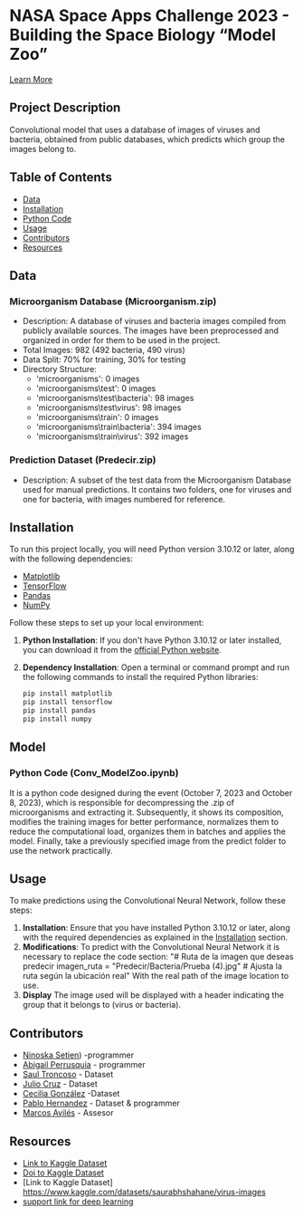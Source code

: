 # NASA Space Apps Challenge 2023 - Building the Space Biology “Model Zoo”
[Learn More](https://www.spaceappschallenge.org/2023/challenges/building-the-space-biology-model-zoo/)


## Project Description

Convolutional model that uses a database of images of viruses and bacteria, obtained from public databases, which predicts which group the images belong to.

## Table of Contents

- [Data](#data)
- [Installation](#installation)
- [Python Code](#code)
- [Usage](#usage)
- [Contributors](#contributors)
- [Resources](#resources)

## Data

### Microorganism Database (Microorganism.zip)

- Description: A database of viruses and bacteria images compiled from publicly available sources. The images have been preprocessed and organized in order for them to be used in the project.
- Total Images: 982 (492 bacteria, 490 virus)
- Data Split: 70% for training, 30% for testing
- Directory Structure:
  - 'microorganisms': 0 images
  - 'microorganisms\test': 0 images
  - 'microorganisms\test\bacteria': 98 images
  - 'microorganisms\test\virus': 98 images
  - 'microorganisms\train': 0 images
  - 'microorganisms\train\bacteria': 394 images
  - 'microorganisms\train\virus': 392 images

### Prediction Dataset (Predecir.zip)

- Description: A subset of the test data from the Microorganism Database used for manual predictions. It contains two folders, one for viruses and one for bacteria, with images numbered for reference.

## Installation

To run this project locally, you will need Python version 3.10.12 or later, along with the following dependencies:

- [Matplotlib](https://matplotlib.org/)
- [TensorFlow](https://www.tensorflow.org/)
- [Pandas](https://pandas.pydata.org/)
- [NumPy](https://numpy.org/)

Follow these steps to set up your local environment:

1. **Python Installation**: If you don't have Python 3.10.12 or later installed, you can download it from the [official Python website](https://www.python.org/downloads/).

2. **Dependency Installation**: Open a terminal or command prompt and run the following commands to install the required Python libraries:

   ```bash
   pip install matplotlib
   pip install tensorflow
   pip install pandas
   pip install numpy
## Model
### Python Code (Conv_ModelZoo.ipynb)
It is a python code designed during the event (October 7, 2023 and October 8, 2023), which is responsible for decompressing the .zip of microorganisms and extracting it. Subsequently, it shows its composition, modifies the training images for better performance, normalizes them to reduce the computational load, organizes them in batches and applies the model. Finally, take a previously specified image from the predict folder to use the network practically.

## Usage
To make predictions using the Convolutional Neural Network, follow these steps:

1. **Installation**: Ensure that you have installed Python 3.10.12 or later, along with the required dependencies as explained in the [Installation](#installation) section.
2. **Modifications**: To predict with the Convolutional Neural Network it is necessary to replace the code section:
   "# Ruta de la imagen que deseas predecir
imagen_ruta = "Predecir/Bacteria/Prueba (4).jpg"  # Ajusta la ruta según la ubicación real"
With the real path of the image location to use.
3. **Display** The image used will be displayed with a header indicating the group that it belongs to (virus or bacteria).
## Contributors
- [Ninoska Setien](https://github.com/ninosetien1804)) -programmer
- [Abigail Perrusquia](link_to_profile_2) - programmer
- [Saul Troncoso](link_to_profile_2) - Dataset
- [Julio Cruz](link_to_profile_2) - Dataset
- [Cecilia González](link_to_profile_2) -Dataset
- [Pablo Hernandez](link_to_profile_2) - Dataset & programmer
- [Marcos Avilés](link_to_profile_2) - Assesor 
## Resources

- [Link to Kaggle Dataset](https://www.kaggle.com/datasets/mdwaquarazam/microorganism-image-classification)
- [Doi to Kaggle Dataset](https://doi.org/10.34740/KAGGLE/DSV/4032122)
- [Link to Kaggle Dataset] https://www.kaggle.com/datasets/saurabhshahane/virus-images
- [support link for deep learning](https://github.com/mrdbourke/tensorflow-deep-learning/blob/main/04_transfer_learning_in_tensorflow_part_1_feature_extraction.ipynb)

